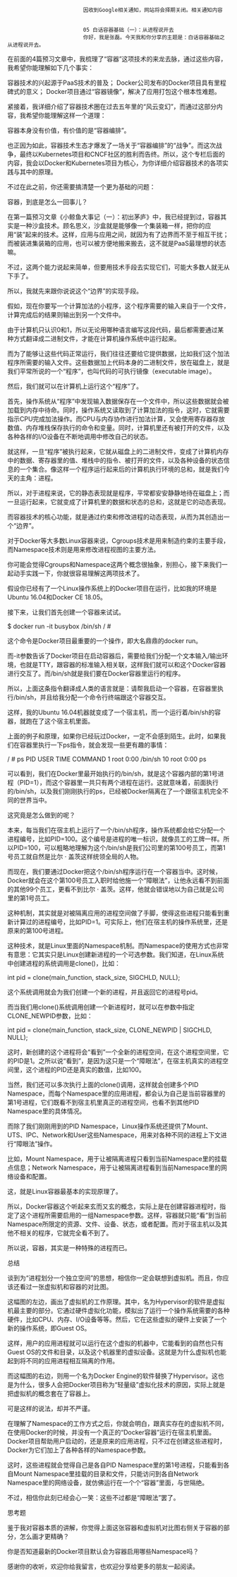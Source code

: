 
                            
                            因收到Google相关通知，网站将会择期关闭。相关通知内容
                            
                            
                            05 白话容器基础（一）：从进程说开去
                            你好，我是张磊。今天我和你分享的主题是：白话容器基础之从进程说开去。

在前面的4篇预习文章中，我梳理了“容器”这项技术的来龙去脉，通过这些内容，我希望你能理解如下几个事实：


容器技术的兴起源于PaaS技术的普及；
Docker公司发布的Docker项目具有里程碑式的意义；
Docker项目通过“容器镜像”，解决了应用打包这个根本性难题。


紧接着，我详细介绍了容器技术圈在过去五年里的“风云变幻”，而通过这部分内容，我希望你能理解这样一个道理：


容器本身没有价值，有价值的是“容器编排”。


也正因为如此，容器技术生态才爆发了一场关于“容器编排”的“战争”。而这次战争，最终以Kubernetes项目和CNCF社区的胜利而告终。所以，这个专栏后面的内容，我会以Docker和Kubernetes项目为核心，为你详细介绍容器技术的各项实践与其中的原理。

不过在此之前，你还需要搞清楚一个更为基础的问题：


容器，到底是怎么一回事儿？


在第一篇预习文章《小鲸鱼大事记（一）：初出茅庐》中，我已经提到过，容器其实是一种沙盒技术。顾名思义，沙盒就是能够像一个集装箱一样，把你的应用“装”起来的技术。这样，应用与应用之间，就因为有了边界而不至于相互干扰；而被装进集装箱的应用，也可以被方便地搬来搬去，这不就是PaaS最理想的状态嘛。

不过，这两个能力说起来简单，但要用技术手段去实现它们，可能大多数人就无从下手了。

所以，我就先来跟你说说这个“边界”的实现手段。

假如，现在你要写一个计算加法的小程序，这个程序需要的输入来自于一个文件，计算完成后的结果则输出到另一个文件中。

由于计算机只认识0和1，所以无论用哪种语言编写这段代码，最后都需要通过某种方式翻译成二进制文件，才能在计算机操作系统中运行起来。

而为了能够让这些代码正常运行，我们往往还要给它提供数据，比如我们这个加法程序所需要的输入文件。这些数据加上代码本身的二进制文件，放在磁盘上，就是我们平常所说的一个“程序”，也叫代码的可执行镜像（executable image）。

然后，我们就可以在计算机上运行这个“程序”了。

首先，操作系统从“程序”中发现输入数据保存在一个文件中，所以这些数据就会被加载到内存中待命。同时，操作系统又读取到了计算加法的指令，这时，它就需要指示CPU完成加法操作。而CPU与内存协作进行加法计算，又会使用寄存器存放数值、内存堆栈保存执行的命令和变量。同时，计算机里还有被打开的文件，以及各种各样的I/O设备在不断地调用中修改自己的状态。

就这样，一旦“程序”被执行起来，它就从磁盘上的二进制文件，变成了计算机内存中的数据、寄存器里的值、堆栈中的指令、被打开的文件，以及各种设备的状态信息的一个集合。像这样一个程序运行起来后的计算机执行环境的总和，就是我们今天的主角：进程。

所以，对于进程来说，它的静态表现就是程序，平常都安安静静地待在磁盘上；而一旦运行起来，它就变成了计算机里的数据和状态的总和，这就是它的动态表现。

而容器技术的核心功能，就是通过约束和修改进程的动态表现，从而为其创造出一个“边界”。

对于Docker等大多数Linux容器来说，Cgroups技术是用来制造约束的主要手段，而Namespace技术则是用来修改进程视图的主要方法。

你可能会觉得Cgroups和Namespace这两个概念很抽象，别担心，接下来我们一起动手实践一下，你就很容易理解这两项技术了。

假设你已经有了一个Linux操作系统上的Docker项目在运行，比如我的环境是Ubuntu 16.04和Docker CE 18.05。

接下来，让我们首先创建一个容器来试试。

$ docker run -it busybox /bin/sh
/ #


这个命令是Docker项目最重要的一个操作，即大名鼎鼎的docker run。

而-it参数告诉了Docker项目在启动容器后，需要给我们分配一个文本输入/输出环境，也就是TTY，跟容器的标准输入相关联，这样我们就可以和这个Docker容器进行交互了。而/bin/sh就是我们要在Docker容器里运行的程序。

所以，上面这条指令翻译成人类的语言就是：请帮我启动一个容器，在容器里执行/bin/sh，并且给我分配一个命令行终端跟这个容器交互。

这样，我的Ubuntu 16.04机器就变成了一个宿主机，而一个运行着/bin/sh的容器，就跑在了这个宿主机里面。

上面的例子和原理，如果你已经玩过Docker，一定不会感到陌生。此时，如果我们在容器里执行一下ps指令，就会发现一些更有趣的事情：

/ # ps
PID  USER   TIME COMMAND
  1 root   0:00 /bin/sh
  10 root   0:00 ps


可以看到，我们在Docker里最开始执行的/bin/sh，就是这个容器内部的第1号进程（PID=1），而这个容器里一共只有两个进程在运行。这就意味着，前面执行的/bin/sh，以及我们刚刚执行的ps，已经被Docker隔离在了一个跟宿主机完全不同的世界当中。

这究竟是怎么做到的呢？

本来，每当我们在宿主机上运行了一个/bin/sh程序，操作系统都会给它分配一个进程编号，比如PID=100。这个编号是进程的唯一标识，就像员工的工牌一样。所以PID=100，可以粗略地理解为这个/bin/sh是我们公司里的第100号员工，而第1号员工就自然是比尔 · 盖茨这样统领全局的人物。

而现在，我们要通过Docker把这个/bin/sh程序运行在一个容器当中。这时候，Docker就会在这个第100号员工入职时给他施一个“障眼法”，让他永远看不到前面的其他99个员工，更看不到比尔 · 盖茨。这样，他就会错误地以为自己就是公司里的第1号员工。

这种机制，其实就是对被隔离应用的进程空间做了手脚，使得这些进程只能看到重新计算过的进程编号，比如PID=1。可实际上，他们在宿主机的操作系统里，还是原来的第100号进程。

这种技术，就是Linux里面的Namespace机制。而Namespace的使用方式也非常有意思：它其实只是Linux创建新进程的一个可选参数。我们知道，在Linux系统中创建进程的系统调用是clone()，比如：

int pid = clone(main_function, stack_size, SIGCHLD, NULL); 


这个系统调用就会为我们创建一个新的进程，并且返回它的进程号pid。

而当我们用clone()系统调用创建一个新进程时，就可以在参数中指定CLONE_NEWPID参数，比如：

int pid = clone(main_function, stack_size, CLONE_NEWPID | SIGCHLD, NULL); 


这时，新创建的这个进程将会“看到”一个全新的进程空间，在这个进程空间里，它的PID是1。之所以说“看到”，是因为这只是一个“障眼法”，在宿主机真实的进程空间里，这个进程的PID还是真实的数值，比如100。

当然，我们还可以多次执行上面的clone()调用，这样就会创建多个PID Namespace，而每个Namespace里的应用进程，都会认为自己是当前容器里的第1号进程，它们既看不到宿主机里真正的进程空间，也看不到其他PID Namespace里的具体情况。

而除了我们刚刚用到的PID Namespace，Linux操作系统还提供了Mount、UTS、IPC、Network和User这些Namespace，用来对各种不同的进程上下文进行“障眼法”操作。

比如，Mount Namespace，用于让被隔离进程只看到当前Namespace里的挂载点信息；Network Namespace，用于让被隔离进程看到当前Namespace里的网络设备和配置。

这，就是Linux容器最基本的实现原理了。

所以，Docker容器这个听起来玄而又玄的概念，实际上是在创建容器进程时，指定了这个进程所需要启用的一组Namespace参数。这样，容器就只能“看”到当前Namespace所限定的资源、文件、设备、状态，或者配置。而对于宿主机以及其他不相关的程序，它就完全看不到了。

所以说，容器，其实是一种特殊的进程而已。

总结

谈到为“进程划分一个独立空间”的思想，相信你一定会联想到虚拟机。而且，你应该还看过一张虚拟机和容器的对比图。



这幅图的左边，画出了虚拟机的工作原理。其中，名为Hypervisor的软件是虚拟机最主要的部分。它通过硬件虚拟化功能，模拟出了运行一个操作系统需要的各种硬件，比如CPU、内存、I/O设备等等。然后，它在这些虚拟的硬件上安装了一个新的操作系统，即Guest OS。

这样，用户的应用进程就可以运行在这个虚拟的机器中，它能看到的自然也只有Guest OS的文件和目录，以及这个机器里的虚拟设备。这就是为什么虚拟机也能起到将不同的应用进程相互隔离的作用。

而这幅图的右边，则用一个名为Docker Engine的软件替换了Hypervisor。这也是为什么，很多人会把Docker项目称为“轻量级”虚拟化技术的原因，实际上就是把虚拟机的概念套在了容器上。

可是这样的说法，却并不严谨。

在理解了Namespace的工作方式之后，你就会明白，跟真实存在的虚拟机不同，在使用Docker的时候，并没有一个真正的“Docker容器”运行在宿主机里面。Docker项目帮助用户启动的，还是原来的应用进程，只不过在创建这些进程时，Docker为它们加上了各种各样的Namespace参数。

这时，这些进程就会觉得自己是各自PID Namespace里的第1号进程，只能看到各自Mount Namespace里挂载的目录和文件，只能访问到各自Network Namespace里的网络设备，就仿佛运行在一个个“容器”里面，与世隔绝。

不过，相信你此刻已经会心一笑：这些不过都是“障眼法”罢了。

思考题


鉴于我对容器本质的讲解，你觉得上面这张容器和虚拟机对比图右侧关于容器的部分，怎么画才更精确？

你是否知道最新的Docker项目默认会为容器启用哪些Namespace吗？


感谢你的收听，欢迎你给我留言，也欢迎分享给更多的朋友一起阅读。

                        
                        
                            